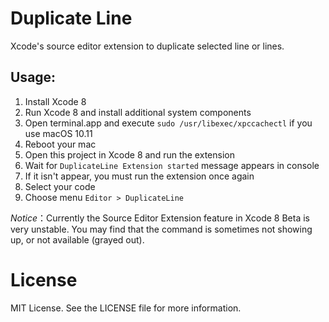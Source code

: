 # Duplicate Line
Xcode's source editor extension to duplicate selected line or lines.

## Usage:

1. Install Xcode 8
2. Run Xcode 8 and install additional system components
3. Open terminal.app and execute `sudo /usr/libexec/xpccachectl` if you use macOS 10.11
4. Reboot your mac
5. Open this project in Xcode 8 and run the extension
  1. Wait for `DuplicateLine Extension started` message appears in console
  2. If it isn't appear, you must run the extension once again
7. Select your code
8. Choose menu `Editor > DuplicateLine`

*Notice*：Currently the Source Editor Extension feature in Xcode 8 Beta is very unstable. You may find that the command is sometimes not showing up, or not available (grayed out).

# License
MIT License. See the LICENSE file for more information.
